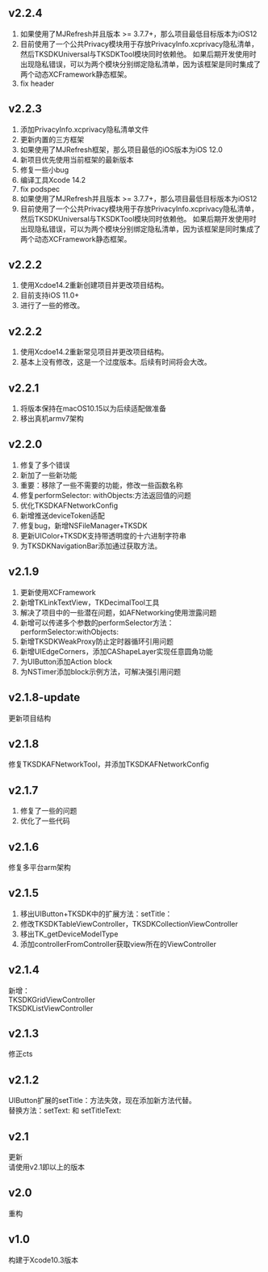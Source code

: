 ## v2.2.4
1. 如果使用了MJRefresh并且版本 >= 3.7.7+，那么项目最低目标版本为iOS12
2. 目前使用了一个公共Privacy模块用于存放PrivacyInfo.xcprivacy隐私清单，然后TKSDKUniversal与TKSDKTool模块同时依赖他。
如果后期开发使用时出现隐私错误，可以为两个模块分别绑定隐私清单，因为该框架是同时集成了两个动态XCFramework静态框架。
3. fix header


## v2.2.3
1. 添加PrivacyInfo.xcprivacy隐私清单文件
2. 更新内置的三方框架
3. 如果使用了MJRefresh框架，那么项目最低的iOS版本为iOS 12.0
4. 新项目优先使用当前框架的最新版本
5. 修复一些小bug
6. 编译工具Xcode 14.2
7. fix podspec
8. 如果使用了MJRefresh并且版本 >= 3.7.7+，那么项目最低目标版本为iOS12
9. 目前使用了一个公共Privacy模块用于存放PrivacyInfo.xcprivacy隐私清单，然后TKSDKUniversal与TKSDKTool模块同时依赖他。
如果后期开发使用时出现隐私错误，可以为两个模块分别绑定隐私清单，因为该框架是同时集成了两个动态XCFramework静态框架。


## v2.2.2
1. 使用Xcdoe14.2重新创建项目并更改项目结构。
2. 目前支持iOS 11.0+
3. 进行了一些的修改。

## v2.2.2
1. 使用Xcdoe14.2重新常见项目并更改项目结构。
2. 基本上没有修改，这是一个过度版本。后续有时间将会大改。

## v2.2.1
1. 将版本保持在macOS10.15以为后续适配做准备
2. 移出真机armv7架构


## v2.2.0
1. 修复了多个错误
2. 新加了一些新功能
3. 重要：移除了一些不需要的功能，修改一些函数名称
4. 修复performSelector: withObjects:方法返回值的问题
5. 优化TKSDKAFNetworkConfig
6. 新增推送deviceToken适配
7. 修复bug，新增NSFileManager+TKSDK
8. 更新UIColor+TKSDK支持带透明度的十六进制字符串
9. 为TKSDKNavigationBar添加通过获取方法。

## v2.1.9
1. 更新使用XCFramework
2. 新增TKLinkTextView，TKDecimalTool工具
3. 解决了项目中的一些潜在问题，如AFNetworking使用泄露问题
4. 新增可以传递多个参数的performSelector方法：performSelector:withObjects:
5. 新增TKSDKWeakProxy防止定时器循环引用问题
6. 新增UIEdgeCorners，添加CAShapeLayer实现任意圆角功能
7. 为UIButton添加Action block
8. 为NSTimer添加block示例方法，可解决强引用问题


## v2.1.8-update
更新项目结构

## v2.1.8
修复TKSDKAFNetworkTool，并添加TKSDKAFNetworkConfig

## v2.1.7
1. 修复了一些的问题
2. 优化了一些代码

## v2.1.6
修复多平台arm架构

## v2.1.5
1. 移出UIButton+TKSDK中的扩展方法：setTitle：
2. 修改TKSDKTableViewController，TKSDKCollectionViewController
3. 移出TK_getDeviceModelType
4. 添加controllerFromController获取view所在的ViewController


## v2.1.4
新增：\
TKSDKGridViewController\
TKSDKListViewController

## v2.1.3
修正cts

## v2.1.2
UIButton扩展的setTitle：方法失效，现在添加新方法代替。\
替换方法：setText: 和 setTitleText:

## v2.1
更新\
请使用v2.1即以上的版本

## v2.0
重构

## v1.0
构建于Xcode10.3版本
